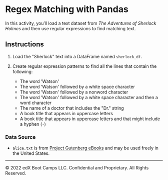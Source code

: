 # Regex Matching with Pandas

In this activity, you’ll load a text dataset from *The Adventures of Sherlock Holmes* and then use regular expressions to find matching text.

## Instructions

1. Load the "Sherlock" text into a DataFrame named `sherlock_df`.

2. Create regular expression patterns to find all the lines that contain the following:

    * The word 'Watson'
    * The word 'Watson' followed by a white space character
    * The word 'Watson' followed by a nonword character
    * The word 'Watson' followed by a white space character and then a word character
    * The name of a doctor that includes the "Dr." string
    * A book title that appears in uppercase letters
    * A book title that appears in uppercase letters and that might include a hyphen (`-`)

### Data Source

* `alice.txt` is from [Project Gutenberg eBooks](https://www.gutenberg.org/) and may be used freely in the United States.

---

© 2022 edX Boot Camps LLC. Confidential and Proprietary. All Rights Reserved.
